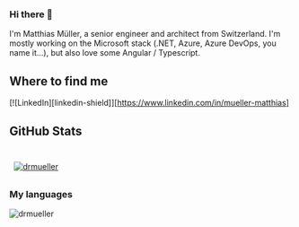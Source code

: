 ### Hi there 👋

I'm Matthias Müller, a senior engineer and architect from Switzerland. I'm mostly working on the Microsoft stack (.NET, Azure, Azure DevOps, you name it...), but also love some Angular / Typescript.

## Where to find me

[![LinkedIn][linkedin-shield]][https://www.linkedin.com/in/mueller-matthias]

## GitHub Stats

<br>

<a href="https://github.com/drmueller">
  <img align="center" style="margin:0.5rem" src="https://github-readme-stats.vercel.app/api?username=drmueller&show_icons=true&line_height=27&count_private=true&title_color=ffffff&text_color=c9cacc&icon_color=4AB097&bg_color=1A2B34" alt="drmueller" />
</a>

### My languages

<div>
  <img align="center" src="https://github-readme-stats.vercel.app/api/top-langs/?username=drmueller&layout=compact&hide=html&theme=dark" alt="drmueller" />
<div/>
<br />